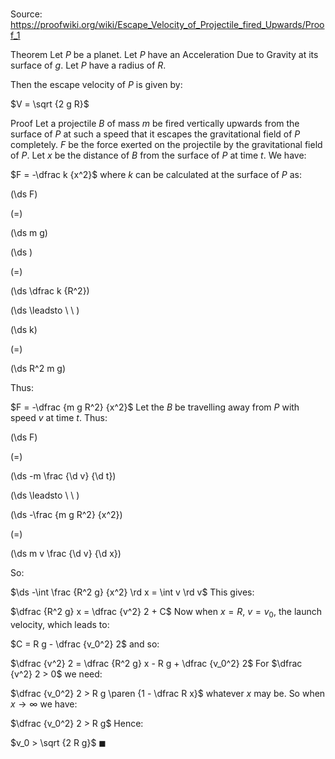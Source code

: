 # 

Source: https://proofwiki.org/wiki/Escape_Velocity_of_Projectile_fired_Upwards/Proof_1

Theorem
Let $P$ be a planet.
Let $P$ have an Acceleration Due to Gravity at its surface of $g$.
Let $P$ have a radius of $R$.

Then the escape velocity of $P$ is given by:

$V = \sqrt {2 g R}$


Proof
Let a projectile $B$ of mass $m$ be fired vertically upwards from the surface of $P$ at such a speed that it escapes the gravitational field of $P$ completely.
$F$ be the force exerted on the projectile by the gravitational field of $P$.
Let $x$ be the distance of $B$ from the surface of $P$ at time $t$.
We have:

$F = -\dfrac k {x^2}$
where $k$ can be calculated at the surface of $P$ as:














\(\ds F\)

\(=\)







\(\ds m g\)




















\(\ds \)

\(=\)







\(\ds \dfrac k {R^2}\)














\(\ds \leadsto \ \ \)





\(\ds k\)

\(=\)







\(\ds R^2 m g\)










Thus:

$F = -\dfrac {m g R^2} {x^2}$
Let the $B$ be travelling away from $P$ with speed $v$ at time $t$.
Thus:














\(\ds F\)

\(=\)







\(\ds -m \frac {\d v} {\d t}\)














\(\ds \leadsto \ \ \)





\(\ds -\frac {m g R^2} {x^2}\)

\(=\)







\(\ds m v \frac {\d v} {\d x}\)









So:

$\ds -\int \frac {R^2 g} {x^2} \rd x = \int v \rd v$
This gives:

$\dfrac {R^2 g} x = \dfrac {v^2} 2 + C$
Now when $x = R$, $v = v_0$, the launch velocity, which leads to:

$C = R g - \dfrac {v_0^2} 2$
and so:

$\dfrac {v^2} 2 = \dfrac {R^2 g} x - R g + \dfrac {v_0^2} 2$
For $\dfrac {v^2} 2 > 0$ we need:

$\dfrac {v_0^2} 2 > R g \paren {1 - \dfrac R x}$
whatever $x$ may be.
So when $x \to \infty$ we have:

$\dfrac {v_0^2} 2 > R g$
Hence:

$v_0 > \sqrt {2 R g}$
$\blacksquare$





